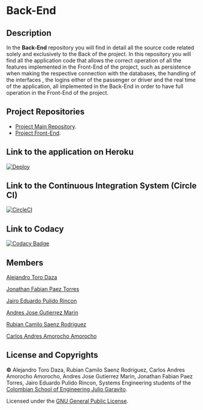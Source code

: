 # Back-End

## Description

In the **Back-End** repository you will find in detail all the source code related solely and exclusively to the Back of the project. In this repository you will find all the application code that allows the correct operation of all the features implemented in the Front-End of the project, such as persistence when making the respective connection with the databases, the handling of the interfaces , the logins either of the passenger or driver and the real time of the application, all implemented in the Back-End in order to have full operation in the Front-End of the project.

## Project Repositories

* [Project Main Repository](https://github.com/2021-2-PROYIETI-EZPZ/Project).
* [Project Front-End](https://github.com/2021-2-PROYIETI-EZPZ/Front-End).

## Link to the application on Heroku

[![Deploy](https://www.herokucdn.com/deploy/button.svg)](https://ezbrowser.herokuapp.com/)

## Link to the Continuous Integration System (Circle CI)

[![CircleCI](https://circleci.com/gh/circleci/circleci-docs.svg?style=svg)](https://app.circleci.com/pipelines/github/2021-2-PROYIETI-EZPZ/Back-End)

## Link to Codacy

[![Codacy Badge](https://app.codacy.com/project/badge/Grade/4730fa995aab41c5901b186d5fb0f1c5)](https://www.codacy.com/gh/2021-2-PROYIETI-EZPZ/Back-End/dashboard?utm_source=github.com&amp;utm_medium=referral&amp;utm_content=2021-2-PROYIETI-EZPZ/Back-End&amp;utm_campaign=Badge_Grade)

## Members
[Alejandro Toro Daza](https://github.com/Skullzo)

[Jonathan Fabian Paez Torres](https://github.com/jfpazto)

[Jairo Eduardo Pulido Rincon](https://github.com/Killersys)

[Andres Jose Gutierrez Marin](https://github.com/JoseGutierrezMairn)

[Rubian Camilo Saenz Rodriguez](https://github.com/camilosaenz)

[Carlos Andres Amorocho Amorocho](https://github.com/Carlos96999)

## License and Copyrights
**©** Alejandro Toro Daza, Rubian Camilo Saenz Rodriguez, Carlos Andres Amorocho Amorocho, Andres Jose Gutierrez Marin, Jonathan Fabian Paez Torres, Jairo Eduardo Pulido Rincon, Systems Engineering students of the [Colombian School of Engineering Julio Garavito](https://www.escuelaing.edu.co/es/).
      
Licensed under the [GNU General Public License](https://github.com/2021-2-PROYIETI-EZPZ/Back-End/blob/main/LICENSE).
